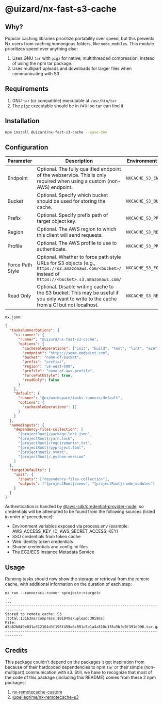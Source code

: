 # @uizard/nx-fast-s3-cache

## Why?

Popular caching libraries prioritize portability over speed, but this prevents Nx users from caching humongous folders, like `node_modules`. This module prioritizes speed over anything else:

1. Uses GNU `tar` with `pigz` for native, multithreaded compression, instead of using the npm tar package.
2. Uses multipart uploads and downloads for larger files when communicating with S3

## Requirements

1. GNU `tar` (or compatible) executable at `/usr/bin/tar`
2. The `pigz` executable should be in `PATH` so `tar` can find it

## Installation

```bash
npm install @uizard/nx-fast-s3-cache --save-dev
```

## Configuration

| Parameter        | Description                                                                                                                                           | Environment Variable / .env   | `nx.json`        |
| ---------------- | ----------------------------------------------------------------------------------------------------------------------------------------------------- | ----------------------------- | ---------------- |
| Endpoint         | Optional. The fully qualified endpoint of the webservice. This is only required when using a custom (non-AWS) endpoint.                               | `NXCACHE_S3_ENDPOINT`         | `endpoint`       |
| Bucket           | Optional. Specify which bucket should be used for storing the cache.                                                                                  | `NXCACHE_S3_BUCKET`           | `bucket`         |
| Prefix           | Optional. Specify prefix path of target object key.                                                                                                   | `NXCACHE_S3_PREFIX`           | `prefix`         |
| Region           | Optional. The AWS region to which this client will send requests.                                                                                     | `NXCACHE_S3_REGION`           | `region`         |
| Profile          | Optional. The AWS profile to use to authenticate.                                                                                                     | `NXCACHE_S3_PROFILE`          | `profile`        |
| Force Path Style | Optional. Whether to force path style URLs for S3 objects (e.g., `https://s3.amazonaws.com/<bucket>/` instead of `https://<bucket>.s3.amazonaws.com/` | `NXCACHE_S3_FORCE_PATH_STYLE` | `forcePathStyle` |
| Read Only        | Optional. Disable writing cache to the S3 bucket. This may be useful if you only want to write to the cache from a CI but not localhost.              | `NXCACHE_S3_READ_ONLY`        | `readOnly`       |

`nx.json`:

```json
{
  "tasksRunnerOptions": {
    "ci-runner": {
      "runner": "@uizard/nx-fast-s3-cache",
      "options": {
        "cacheableOperations": ["init", "build", "test", "lint", "e2e"],
        "endpoint": "https://some-endpoint.com",
        "bucket": "name-of-bucket",
        "prefix": "prefix/",
        "region": "us-west-000",
        "profile": "name-of-aws-profile",
        "forcePathStyle": true,
        "readOnly": false
      }
    },
    "default": {
      "runner": "@nx/workspace/tasks-runners/default",
      "options": {
        "cacheableOperations": []
      }
    }
  },
  "namedInputs": {
    "dependency-files-collection": [
      "{projectRoot}/package-lock.json",
      "{projectRoot}/yarn.lock",
      "{projectRoot}/requirements*.txt",
      "{projectRoot}/pyproject.toml",
      "{projectRoot}/.nvmrc",
      "{projectRoot}/.python-version"
    ]
  },
  "targetDefaults": {
    "init": {
      "inputs": ["dependency-files-collection"],
      "outputs": ["{projectRoot}/venv", "{projectRoot}/node_modules"]
    }
  }
}
```

Authentication is handled by [@aws-sdk/credential-provider-node](https://docs.aws.amazon.com/AWSJavaScriptSDK/v3/latest/modules/_aws_sdk_credential_provider_node.html), so credentials will be attempted to be found from the following sources (listed in order of precedence):

- Environment variables exposed via process.env (example: AWS_ACCESS_KEY_ID, AWS_SECRET_ACCESS_KEY)
- SSO credentials from token cache
- Web identity token credentials
- Shared credentials and config ini files
- The EC2/ECS Instance Metadata Service

## Usage

Running tasks should now show the storage or retrieval from the remote cache, with additional information on the duration of each step:

```
nx run --runner=ci-runner <project>:<target>
...
...
------------------------------------------------------------------------------
Stored to remote cache: S3 (total:13163ms/compress:10104ms/upload:3059ms)
File: d5b82b049e031a312104d3f196f459a6c551c5e1a4a510c1f8a9bfe0f391d998.tar.gz
------------------------------------------------------------------------------

```

## Credits

This package couldn't depend on the packages it got inspiration from because of their hardcoded dependencies to npm `tar` or their simple (non-multipart) communication with s3. Still, we have to recognize that most of the code of this package (including this README) comes from these 2 npm packages:

1. [nx-remotecache-custom](https://www.npmjs.com/package/nx-remotecache-custom)
2. [@pellegrims/nx-remotecache-s3](https://www.npmjs.com/package/@pellegrims/nx-remotecache-s3)
